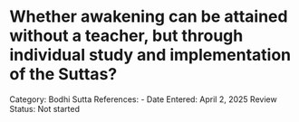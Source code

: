 # Whether awakening can be attained without a teacher, but through individual study and implementation of the Suttas?

Category: Bodhi
Sutta References: -
Date Entered: April 2, 2025
Review Status: Not started